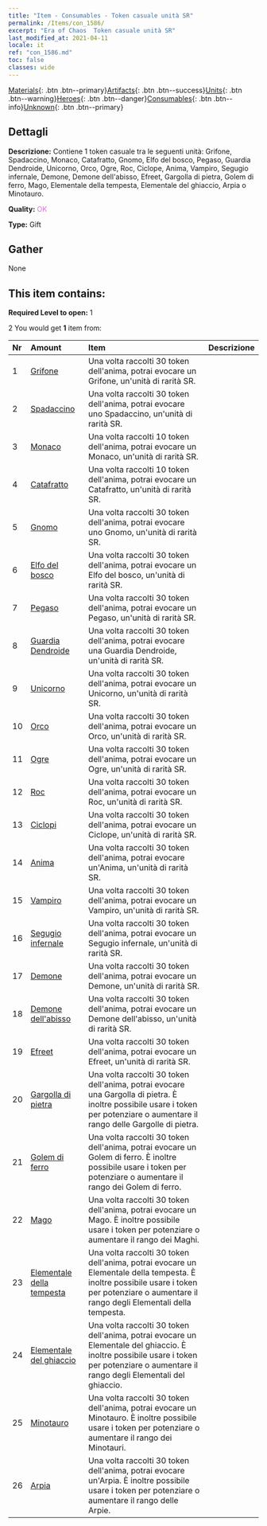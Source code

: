 ```yaml
---
title: "Item - Consumables - Token casuale unità SR"
permalink: /Items/con_1586/
excerpt: "Era of Chaos  Token casuale unità SR"
last_modified_at: 2021-04-11
locale: it
ref: "con_1586.md"
toc: false
classes: wide
---
```

 [Materials](/it/Items/){: .btn .btn--primary}[Artifacts](/it/Items/Artifacts/){: .btn .btn--success}[Units](/it/Items/Units/){: .btn .btn--warning}[Heroes](/it/Items/Heroes/){: .btn .btn--danger}[Consumables](/it/Items/Consumables/){: .btn .btn--info}[Unknown](/it/Items/Unknown/){: .btn .btn--primary}

## Dettagli
 **Descrizione:** Contiene 1 token casuale tra le seguenti unità: Grifone, Spadaccino, Monaco, Catafratto, Gnomo, Elfo del bosco, Pegaso, Guardia Dendroide, Unicorno, Orco, Ogre, Roc, Ciclope, Anima, Vampiro, Segugio infernale, Demone, Demone dell'abisso, Efreet, Gargolla di pietra, Golem di ferro, Mago, Elementale della tempesta, Elementale del ghiaccio, Arpia o Minotauro.

 **Quality:** <span style="color: #DA70D6">OK</span>

 **Type:** Gift

## Gather

  None

## This item contains:

 **Required Level to open:** 1

 2 You would get **1** item  from:

  | Nr | Amount |     Item    | Descrizione |
  |:---|:-------|:------------|:-----------:|
  | 1 | [Grifone](/it/Items/unt_192/) | Una volta raccolti 30 token dell'anima, potrai evocare un Grifone, un'unità di rarità SR. | 
  | 2 | [Spadaccino](/it/Items/unt_193/) | Una volta raccolti 30 token dell'anima, potrai evocare uno Spadaccino, un'unità di rarità SR. | 
  | 3 | [Monaco](/it/Items/unt_194/) | Una volta raccolti 10 token dell'anima, potrai evocare un Monaco, un'unità di rarità SR. | 
  | 4 | [Catafratto](/it/Items/unt_195/) | Una volta raccolti 10 token dell'anima, potrai evocare un Catafratto, un'unità di rarità SR. | 
  | 5 | [Gnomo](/it/Items/unt_200/) | Una volta raccolti 30 token dell'anima, potrai evocare uno Gnomo, un'unità di rarità SR. | 
  | 6 | [Elfo del bosco](/it/Items/unt_201/) | Una volta raccolti 30 token dell'anima, potrai evocare un Elfo del bosco, un'unità di rarità SR. | 
  | 7 | [Pegaso](/it/Items/unt_202/) | Una volta raccolti 30 token dell'anima, potrai evocare un Pegaso, un'unità di rarità SR. | 
  | 8 | [Guardia Dendroide](/it/Items/unt_203/) | Una volta raccolti 30 token dell'anima, potrai evocare una Guardia Dendroide, un'unità di rarità SR. | 
  | 9 | [Unicorno](/it/Items/unt_204/) | Una volta raccolti 30 token dell'anima, potrai evocare un Unicorno, un'unità di rarità SR. | 
  | 10 | [Orco](/it/Items/unt_219/) | Una volta raccolti 30 token dell'anima, potrai evocare un Orco, un'unità di rarità SR. | 
  | 11 | [Ogre](/it/Items/unt_220/) | Una volta raccolti 30 token dell'anima, potrai evocare un Ogre, un'unità di rarità SR. | 
  | 12 | [Roc](/it/Items/unt_221/) | Una volta raccolti 30 token dell'anima, potrai evocare un Roc, un'unità di rarità SR. | 
  | 13 | [Ciclopi](/it/Items/unt_222/) | Una volta raccolti 30 token dell'anima, potrai evocare un Ciclope, un'unità di rarità SR. | 
  | 14 | [Anima](/it/Items/unt_210/) | Una volta raccolti 30 token dell'anima, potrai evocare un'Anima, un'unità di rarità SR. | 
  | 15 | [Vampiro](/it/Items/unt_211/) | Una volta raccolti 30 token dell'anima, potrai evocare un Vampiro, un'unità di rarità SR. | 
  | 16 | [Segugio infernale](/it/Items/unt_228/) | Una volta raccolti 30 token dell'anima, potrai evocare un Segugio infernale, un'unità di rarità SR. | 
  | 17 | [Demone](/it/Items/unt_229/) | Una volta raccolti 30 token dell'anima, potrai evocare un Demone, un'unità di rarità SR. | 
  | 18 | [Demone dell'abisso](/it/Items/unt_230/) | Una volta raccolti 30 token dell'anima, potrai evocare un Demone dell'abisso, un'unità di rarità SR. | 
  | 19 | [Efreet](/it/Items/unt_231/) | Una volta raccolti 30 token dell'anima, potrai evocare un Efreet, un'unità di rarità SR. | 
  | 20 | [Gargolla di pietra](/it/Items/unt_236/) | Una volta raccolti 30 token dell'anima, potrai evocare una Gargolla di pietra. È inoltre possibile usare i token per potenziare o aumentare il rango delle Gargolle di pietra. | 
  | 21 | [Golem di ferro](/it/Items/unt_237/) | Una volta raccolti 30 token dell'anima, potrai evocare un Golem di ferro. È inoltre possibile usare i token per potenziare o aumentare il rango dei Golem di ferro. | 
  | 22 | [Mago](/it/Items/unt_238/) | Una volta raccolti 30 token dell'anima, potrai evocare un Mago. È inoltre possibile usare i token per potenziare o aumentare il rango dei Maghi. | 
  | 23 | [Elementale della tempesta](/it/Items/unt_263/) | Una volta raccolti 30 token dell'anima, potrai evocare un Elementale della tempesta. È inoltre possibile usare i token per potenziare o aumentare il rango degli Elementali della tempesta. | 
  | 24 | [Elementale del ghiaccio](/it/Items/unt_264/) | Una volta raccolti 30 token dell'anima, potrai evocare un Elementale del ghiaccio. È inoltre possibile usare i token per potenziare o aumentare il rango degli Elementali del ghiaccio. | 
  | 25 | [Minotauro](/it/Items/unt_248/) | Una volta raccolti 30 token dell'anima, potrai evocare un Minotauro. È inoltre possibile usare i token per potenziare o aumentare il rango dei Minotauri. | 
  | 26 | [Arpia](/it/Items/unt_245/) | Una volta raccolti 30 token dell'anima, potrai evocare un'Arpia. È inoltre possibile usare i token per potenziare o aumentare il rango delle Arpie. | 
